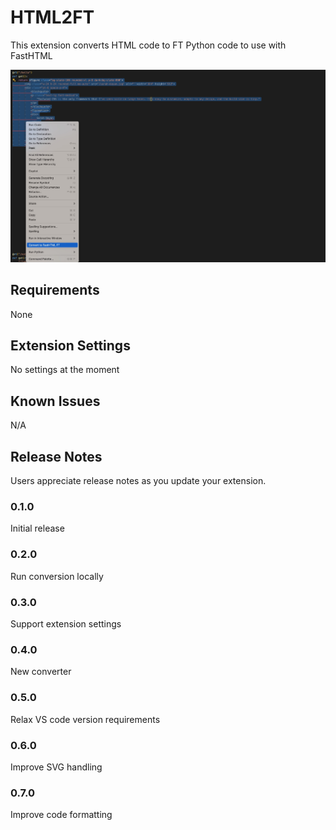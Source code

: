 # HTML2FT

This extension converts HTML code to FT Python code to use with FastHTML

![Screenshot](./images/screenshot.jpg)

## Requirements

None

## Extension Settings

No settings at the moment

## Known Issues

N/A

## Release Notes

Users appreciate release notes as you update your extension.

### 0.1.0

Initial release

### 0.2.0

Run conversion locally 

### 0.3.0

Support extension settings

### 0.4.0

New converter

### 0.5.0

Relax VS code version requirements

### 0.6.0

Improve SVG handling

### 0.7.0

Improve code formatting
